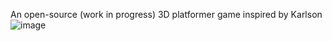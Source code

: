 An open-source (work in progress) 3D platformer game inspired by Karlson
![image](https://user-images.githubusercontent.com/76889503/211731651-782dbc1d-fe79-43b2-9612-48c2bcb7c787.png)
